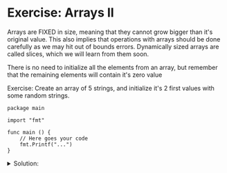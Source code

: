 # Exercise: Arrays II

Arrays are FIXED in size, meaning that they cannot grow bigger than it's original value. This also implies that operations with arrays should be done carefully as we may hit out of bounds errors. Dynamically sized arrays are called slices, which we will learn from them soon.

There is no need to initialize all the elements from an array, but remember that the remaining elements will contain it's zero value

Exercise: Create an array of 5 strings, and initialize it's 2 first values with some random strings.

```golang
package main

import "fmt"

func main () {
	// Here goes your code
	fmt.Printf("...")
}
```

<details>
<summary> Solution: </summary>

```golang
package main

import "fmt"

func main () {
	var arr = [5]string{"thomas","phillip"}

	// Print the array
	for i := 0; i < len(arr); i++ {
        fmt.Printf("Element number %d: %v \n", i, arr[i])
    }
}
```

</details>
